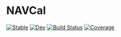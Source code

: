 # NAVCal

[![Stable](https://img.shields.io/badge/docs-stable-blue.svg)](https://grahamedwards.github.io/NAVCal.jl/stable/)
[![Dev](https://img.shields.io/badge/docs-dev-blue.svg)](https://grahamedwards.github.io/NAVCal.jl/dev/)
[![Build Status](https://github.com/grahamedwards/NAVCal.jl/actions/workflows/CI.yml/badge.svg?branch=main)](https://github.com/grahamedwards/NAVCal.jl/actions/workflows/CI.yml?query=branch%3Amain)
[![Coverage](https://codecov.io/gh/grahamedwards/NAVCal.jl/branch/main/graph/badge.svg)](https://codecov.io/gh/grahamedwards/NAVCal.jl)
